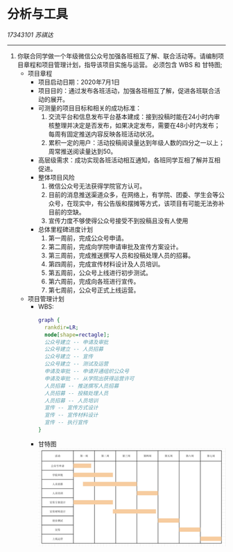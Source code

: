 # 分析与工具
*17343101 苏祺达*

---
1. 你联合同学做一个年级微信公众号加强各班相互了解、联合活动等。请编制项目章程和项目管理计划，指导该项目实施与运营。 必须包含 WBS 和 甘特图;
    * 项目章程
        * 项目启动日期：2020年7月1日
        * 项目目的：通过发布各班活动，加强各班相互了解，促进各班联合活动的展开。
        * 可测量的项目目标和相关的成功标准：
            1. 交流平台和信息发布平台基本建成：接到投稿时能在24小时内审核整理并决定是否发布，如果决定发布，需要在48小时内发布；每周有固定推送内容反映各班活动状况。
            1. 累积一定的用户：活动投稿阅读量达到年级人数的四分之一以上；周常推送阅读量达到50。
        * 高层级需求：成功实现各班活动相互通知，各班同学互相了解并互相促进。
        * 整体项目风险
            1. 微信公众号无法获得学院官方认可。
            1. 目前的消息推送渠道众多，在网络上，有学院、团委、学生会等公众号，在现实中，有公告版和摆摊等方式，该项目有可能无法弥补目前的空缺。
            1. 宣传力度不够使得公众号接受不到投稿且没有人使用
        * 总体里程碑进度计划
            1. 第一周前，完成公众号申请。
            1. 第二周前，完成向学院申请审批及宣传方案设计。
            1. 第三周前，完成推送撰写人员和投稿处理人员的招募。
            1. 第四周前，完成宣传材料设计及人员培训。
            1. 第五周前，公众号上线进行初步测试。
            1. 第六周前，完成向各班进行宣传。
            1. 第七周前，公众号正式上线运营。
    * 项目管理计划
        * WBS:
            ```dot
            graph {
              rankdir=LR;
              node[shape=rectagle];
              公众号建立 -- 申请及审批
              公众号建立 -- 人员招募
              公众号建立 -- 宣传
              公众号建立 -- 测试及运营
              申请及审批 -- 申请开通组织公众号
              申请及审批 -- 从学院出获得运营许可
              人员招募 -- 推送撰写人员招募
              人员招募 -- 投稿处理人员
              人员招募 -- 人员培训
              宣传 -- 宣传方式设计
              宣传 -- 宣传材料设计
              宣传 -- 执行宣传
            }
            ```
        * 甘特图
            ![](./gantt.jpeg)

